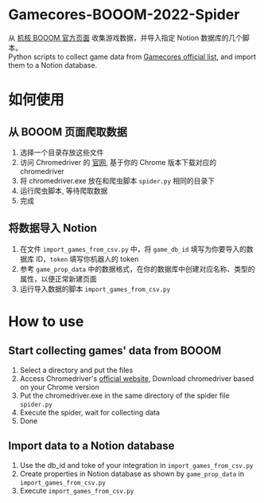 # Gamecores-BOOOM-2022-Spider
从 [机核 BOOOM 官方页面](https://site.gcores.com/booom2022/games/) 收集游戏数据，并导入指定 Notion 数据库的几个脚本。<br>
Python scripts to collect game data from [Gamecores official list](https://site.gcores.com/booom2022/games/), and import them to a Notion database.

# 如何使用
## 从 BOOOM 页面爬取数据
1. 选择一个目录存放这些文件
2. 访问 Chromedriver 的 [官网](https://chromedriver.chromium.org/downloads), 基于你的 Chrome 版本下载对应的 chromedriver
3. 将 chromedriver.exe 放在和爬虫脚本 `spider.py` 相同的目录下
4. 运行爬虫脚本, 等待爬取数据
5. 完成

## 将数据导入 Notion
1. 在文件 `import_games_from_csv.py` 中，将 `game_db_id` 填写为你要导入的数据库 ID，`token` 填写你机器人的 token 
2. 参考 `game_prop_data` 中的数据格式，在你的数据库中创建对应名称、类型的属性，以便正常新建页面
3. 运行导入数据的脚本 `import_games_from_csv.py`

# How to use
## Start collecting games' data from BOOOM
1. Select a directory and put the files
2. Access Chromedriver's [official website](https://chromedriver.chromium.org/downloads), Download chromedriver based on your Chrome version
3. Put the chromedriver.exe in the same directory of the spider file `spider.py`
4. Execute the spider, wait for collecting data
5. Done

## Import data to a Notion database
1. Use the db_id and toke of your integration in `import_games_from_csv.py`
2. Create properties in Notion database as shown by `game_prop_data` in `import_games_from_csv.py`
3. Execute `import_games_from_csv.py`
